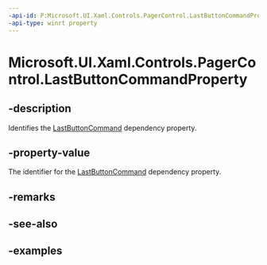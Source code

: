 ```yaml
---
-api-id: P:Microsoft.UI.Xaml.Controls.PagerControl.LastButtonCommandProperty
-api-type: winrt property
---
```


# Microsoft.UI.Xaml.Controls.PagerControl.LastButtonCommandProperty

<!--
public static Windows.UI.Xaml.DependencyProperty LastButtonCommandProperty { get; }
-->


## -description

Identifies the [LastButtonCommand](pagercontrol_lastbuttoncommand.md) dependency property.

## -property-value

The identifier for the [LastButtonCommand](pagercontrol_lastbuttoncommand.md) dependency property.

## -remarks

## -see-also

## -examples


